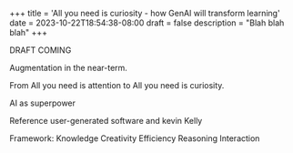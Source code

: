 +++
title = 'All you need is curiosity - how GenAI will transform learning'
date = 2023-10-22T18:54:38-08:00
draft = false
description = "Blah blah blah"
+++

DRAFT COMING

Augmentation in the near-term. 

From All you need is attention to All you need is curiosity. 

AI as superpower

Reference user-generated software and kevin Kelly 

Framework:
Knowledge 
Creativity 
Efficiency 
Reasoning 
Interaction 
